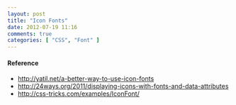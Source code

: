 ```yaml
---
layout: post
title: "Icon Fonts"
date: 2012-07-19 11:16
comments: true
categories: [ "CSS", "Font" ]
---
```


#### Reference
+ <http://yatil.net/a-better-way-to-use-icon-fonts>
+ <http://24ways.org/2011/displaying-icons-with-fonts-and-data-attributes>
+ <http://css-tricks.com/examples/IconFont/>
